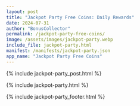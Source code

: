 ```yaml
---
layout: post
title: "Jackpot Party Free Coins: Daily Rewards"
date: 2024-07-31
author: "BonusCollector"
permalink: /jackpot-party-free-coins/
image: /assets/images/jackpot-party.webp
include_file: jackpot-party.html
manifest: /manifests/jackpot-party.json
app_name: "Jackpot Party Free Coins"
---
```


{% include jackpot-party_post.html %}

{% include jackpot-party.html %}

{% include jackpot-party_footer.html %}